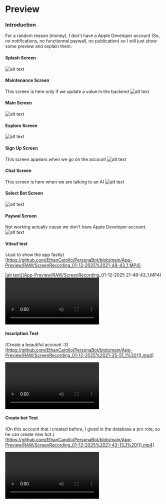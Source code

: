 # Preview

### Introduction

For a random reason (money), I don't have a Apple Developer account (So, no notifications, no functionnal paywall, no publication) so I will just show some preview and explain them.


#### Splash Screen
![alt text](App-Preview/SplashScreen.png)

#### Maintenance Screen

This screen is here only if we update a value in the backend
![alt text](App-Preview/RAW/IMG_0628.jpg)

#### Main Screen

![alt text](App-Preview/RAW/IMG_0633.jpg)

#### Explore Screen
![alt text](App-Preview/ExploreScreen.png)

#### Sign Up Screen

This screen appears when we go on the account 
![alt text](App-Preview/RAW/IMG_0630.jpg)

#### Chat Screen

This screen is here when we are talking to an AI
![alt text](App-Preview/RAW/IMG_0631.jpg)

#### Select Bot Screen

![alt text](App-Preview/RAW/IMG_0632.jpg)

#### Paywal Screen

Not working actually cause we don't have Apple Developer account.
![alt text](App-Preview/RAW/IMG_0634.jpg)

#### Viteuf test

(Just to show the app fastly)[https://github.com/EthanCarollo/PersonaBot/blob/main/App-Preview/RAW/ScreenRecording_01-12-2025%2021-48-43_1.MP4]


[alt text](App-Preview/RAW/ScreenRecording_01-12-2025 21-48-43_1.MP4)
<video controls src="App-Preview/RAW/ScreenRecording_01-12-2025 21-48-43_1.MP4" title="Title"></video>

#### Inscription Test

(Create a beautiful account :3)[https://github.com/EthanCarollo/PersonaBot/blob/main/App-Preview/RAW/ScreenRecording_01-12-2025%2021-35-51_1%20(1).mp4]

<video controls src="App-Preview/RAW/ScreenRecording_01-12-2025 21-35-51_1 (1).mp4" title="Title"></video>

#### Create bot Test

(On this account that i created before, I gived in the database a pro role, so he can create new bot.)[https://github.com/EthanCarollo/PersonaBot/blob/main/App-Preview/RAW/ScreenRecording_01-12-2025%2021-43-13_1%20(1).mp4]

<video controls src="App-Preview/RAW/ScreenRecording_01-12-2025 21-43-13_1 (1).mp4" title="Title"></video>